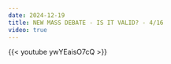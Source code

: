 ```yaml
---
date: 2024-12-19
title: NEW MASS DEBATE - IS IT VALID? - 4/16
video: true
---
```



{{< youtube ywYEaisO7cQ >}}
